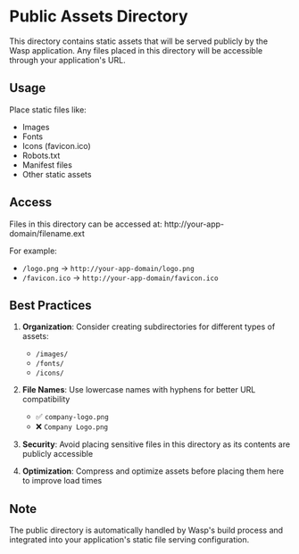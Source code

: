 # Public Assets Directory

This directory contains static assets that will be served publicly by the Wasp application. Any files placed in this directory will be accessible through your application's URL.

## Usage

Place static files like:
- Images
- Fonts
- Icons (favicon.ico)
- Robots.txt
- Manifest files
- Other static assets

## Access

Files in this directory can be accessed at:
http://your-app-domain/filename.ext

For example:
- `/logo.png` -> `http://your-app-domain/logo.png`
- `/favicon.ico` -> `http://your-app-domain/favicon.ico`

## Best Practices

1. **Organization**: Consider creating subdirectories for different types of assets:
   - `/images/`
   - `/fonts/`
   - `/icons/`

2. **File Names**: Use lowercase names with hyphens for better URL compatibility
   - ✅ `company-logo.png`
   - ❌ `Company Logo.png`

3. **Security**: Avoid placing sensitive files in this directory as its contents are publicly accessible

4. **Optimization**: Compress and optimize assets before placing them here to improve load times

## Note

The public directory is automatically handled by Wasp's build process and integrated into your application's static file serving configuration.
